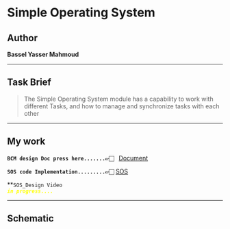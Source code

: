 # Simple Operating System 

## Author
**Bassel Yasser Mahmoud**

------
## Task Brief 
>The Simple Operating System module has a capability to work with different Tasks, and how to manage and synchronize tasks with each other

---
## My work

**`BCM design Doc press here.......👉🏻 `** [Document](./Document/SOS.pdf)

**`SOS code Implementation.........👉🏻`** [SOS](./Code/)

**`SOS_Design Video ` <code style="color : yellow"> __*in progress....*__ </code>



---

## Schematic
